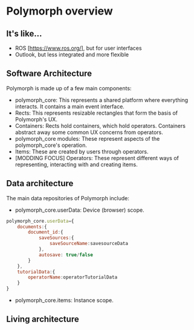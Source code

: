 # Polymorph overview

## It's like...
- ROS [https://www.ros.org/], but for user interfaces
- Outlook, but less integrated and more flexible

## Software Architecture
Polymorph is made up of a few main components:
- polymorph_core: This represents a shared platform where everything interacts. It contains a main event interface.
- Rects: This represents resizable rectangles that form the basis of Polymorph's UX.
- Containers: Rects hold containers, which hold operators. Containers abstract away some common UX concerns from operators.
- polymorph_core modules: These represent aspects of the polymorph_core's operation.
- Items: These are created by users through operators.
- [MODDING FOCUS] Operators: These represent different ways of representing, interacting with and creating items.

## Data architecture
The main data repositories of Polymorph include:
- polymorph_core.userData: Device (browser) scope. 
```javascript
polymorph_core.userData={
    documents:{
        document_id:{
            saveSources:{
                saveSourceName:savesourceData
            },
            autosave: true/false
        }
    },
    tutorialData:{
        operatorName:operatorTutorialData
    }
}
```
- polymorph_core.items: Instance scope.
## Living architecture

